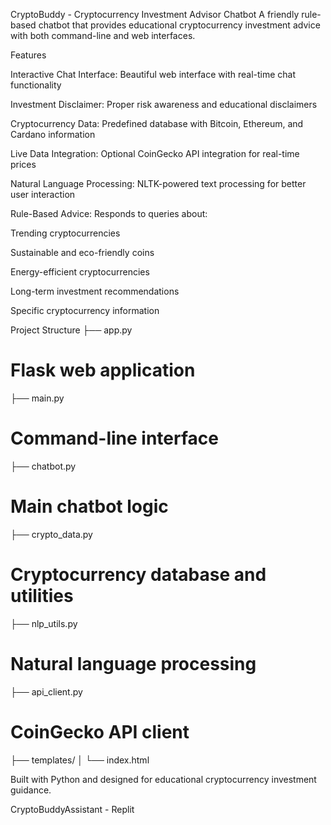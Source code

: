 CryptoBuddy - Cryptocurrency Investment Advisor Chatbot
A friendly rule-based chatbot that provides educational cryptocurrency investment advice with both command-line and web interfaces.


Features

Interactive Chat Interface: Beautiful web interface with real-time chat functionality

Investment Disclaimer: Proper risk awareness and educational disclaimers

Cryptocurrency Data: Predefined database with Bitcoin, Ethereum, and Cardano information

Live Data Integration: Optional CoinGecko API integration for real-time prices

Natural Language Processing: NLTK-powered text processing for better user interaction

Rule-Based Advice: Responds to queries about:

Trending cryptocurrencies

Sustainable and eco-friendly coins

Energy-efficient cryptocurrencies

Long-term investment recommendations

Specific cryptocurrency information

Project Structure
├── app.py    
# Flask web application
├── main.py   
# Command-line interface
├── chatbot.py   
# Main chatbot logic
├── crypto_data.py 
# Cryptocurrency database and utilities
├── nlp_utils.py   
# Natural language processing
├── api_client.py      
# CoinGecko API client
├── templates/
│   └── index.html  


Built with Python and designed for educational cryptocurrency investment guidance.

CryptoBuddyAssistant - Replit
